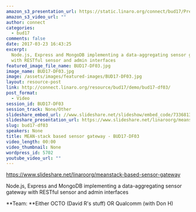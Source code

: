 ```yaml
---
amazon_s3_presentation_url: https://static.linaro.org/connect/bud17/Presentations/BUD17-DF03.pdf
amazon_s3_video_url: ""
author: connect
categories:
  - bud17
comments: false
date: 2017-03-23 16:43:25
excerpt:
  Node.js, Express and MongoDB implementing a data-aggregating sensor gateway
  with RESTful sensor and admin interfaces
featured_image_file_name: BUD17-DF03.jpg
image_name: BUD17-DF03.jpg
image: /assets/images/featured-images/BUD17-DF03.jpg
layout: resource-post
link: http://connect.linaro.org/resource/bud17/demo/bud17-df03/
post_format:
  - Video
session_id: BUD17-DF03
session_track: None/Other
slideshare_embed_url: //www.slideshare.net/slideshow/embed_code/73368132
slideshare_presentation_url: https://www.slideshare.net/linaroorg/meanstack-based-sensor-gateway
slug: bud17-df03
speakers: None
title: MEAN-stack based sensor gateway - BUD17-DF03
video_length: 00:00
video_thumbnail: None
wordpress_id: 5702
youtube_video_url: ""
---
```


https://www.slideshare.net/linaroorg/meanstack-based-sensor-gateway

Node.js, Express and MongoDB implementing a data-aggregating sensor gateway with RESTful sensor and admin interfaces

**Team: **Either OCTO (David R's stuff) OR Qualcomm (with Don H)
